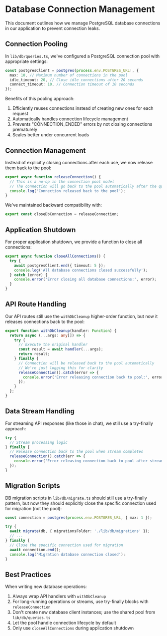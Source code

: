 # Database Connection Management

This document outlines how we manage PostgreSQL database connections in our application to prevent connection leaks.

## Connection Pooling

In `lib/db/queries.ts`, we've configured a PostgreSQL connection pool with appropriate settings:

```typescript
const postgresClient = postgres(process.env.POSTGRES_URL!, {
  max: 10, // Maximum number of connections in the pool
  idle_timeout: 20, // Close idle connections after 20 seconds
  connect_timeout: 10, // Connection timeout of 10 seconds
});
```

Benefits of this pooling approach:
1. Efficiently reuses connections instead of creating new ones for each request
2. Automatically handles connection lifecycle management
3. Prevents "CONNECTION_ENDED" errors by not closing connections prematurely
4. Scales better under concurrent loads

## Connection Management

Instead of explicitly closing connections after each use, we now release them back to the pool:

```typescript
export async function releaseConnection() {
  // This is a no-op in the connection pool model
  // The connection will go back to the pool automatically after the query completes
  console.log('Connection released back to the pool');
}
```

We've maintained backward compatibility with:
```typescript
export const closeDbConnection = releaseConnection;
```

## Application Shutdown

For proper application shutdown, we provide a function to close all connections:

```typescript
export async function closeAllConnections() {
  try {
    await postgresClient.end({ timeout: 5 });
    console.log('All database connections closed successfully');
  } catch (error) {
    console.error('Error closing all database connections:', error);
  }
}
```

## API Route Handling

Our API routes still use the `withDbCleanup` higher-order function, but now it releases connections back to the pool:

```typescript
export function withDbCleanup(handler: Function) {
  return async (...args: any[]) => {
    try {
      // Execute the original handler
      const result = await handler(...args);
      return result;
    } finally {
      // Connection will be released back to the pool automatically
      // We're just logging this for clarity
      releaseConnection().catch(error => {
        console.error('Error releasing connection back to pool:', error);
      });
    }
  };
}
```

## Data Stream Handling

For streaming API responses (like those in chat), we still use a try-finally approach:

```typescript
try {
  // Stream processing logic
} finally {
  // Release connection back to the pool when stream completes
  releaseConnection().catch(err => {
    console.error('Error releasing connection back to pool after stream completion:', err);
  });
}
```

## Migration Scripts

DB migration scripts in `lib/db/migrate.ts` should still use a try-finally pattern, but now they should explicitly close the specific connection used for migration (not the pool):

```typescript
const connection = postgres(process.env.POSTGRES_URL, { max: 1 });

try {
  await migrate(db, { migrationsFolder: './lib/db/migrations' });
  // ...
} finally {
  // Close the specific connection used for migration
  await connection.end();
  console.log('Migration database connection closed');
}
```

## Best Practices

When writing new database operations:

1. Always wrap API handlers with `withDbCleanup`
2. For long-running operations or streams, use try-finally blocks with `releaseConnection`
3. Don't create new database client instances; use the shared pool from `lib/db/queries.ts`
4. Let the pool handle connection lifecycle by default
5. Only use `closeAllConnections` during application shutdown 